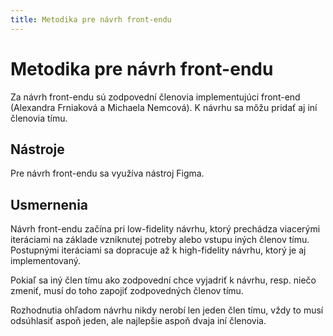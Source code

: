 ```yaml
---
title: Metodika pre návrh front-endu
---
```


# Metodika pre návrh front-endu

Za návrh front-endu sú zodpovední členovia implementujúci front-end (Alexandra Frniaková a Michaela Nemcová).
K návrhu sa môžu pridať aj iní členovia tímu.

## Nástroje

Pre návrh front-endu sa využíva nástroj Figma.

## Usmernenia

Návrh front-endu začína pri low-fidelity návrhu, ktorý prechádza viacerými iteráciami na základe vzniknutej potreby alebo vstupu iných členov tímu. 
Postupnými iteráciami sa dopracuje až k high-fidelity návrhu, ktorý je aj implementovaný.

Pokiaľ sa iný člen tímu ako zodpovední chce vyjadriť k návrhu, resp. niečo zmeniť,
musí do toho zapojiť zodpovedných členov tímu.

Rozhodnutia ohľadom návrhu nikdy nerobí len jeden člen tímu, vždy to musí odsúhlasiť aspoň jeden, ale najlepšie aspoň dvaja iní členovia.
